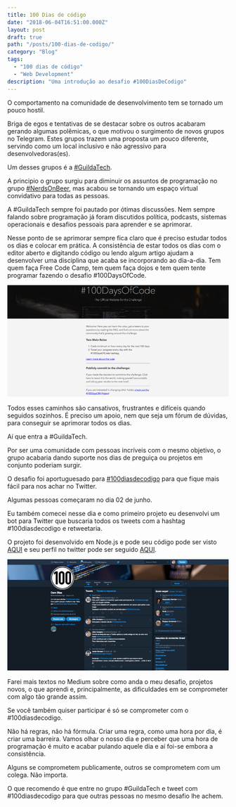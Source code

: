 ```yaml
---
title: 100 Dias de código
date: "2018-06-04T16:51:00.000Z"
layout: post
draft: true
path: "/posts/100-dias-de-codigo/"
category: "Blog"
tags:
  - "100 dias de código"
  - "Web Development"
description: "Uma introdução ao desafio #100DiasDeCodigo"
---
```


O comportamento na comunidade de desenvolvimento tem se tornado um pouco hostil.

Briga de egos e tentativas de se destacar sobre os outros acabaram gerando algumas polêmicas, 
o que motivou o surgimento de novos grupos no Telegram. Estes grupos trazem uma proposta um pouco 
diferente, servindo como um local inclusivo e não agressivo para desenvolvedoras(es).

Um desses grupos é a [#GuildaTech](https://t.me/guildatech).

A principio o grupo surgiu para diminuir os assuntos de programação no grupo [#NerdsOnBeer](https://t.me/nerdsonbeer), 
mas acabou se tornando um espaço virtual convidativo para todas as pessoas.

A #GuildaTech sempre foi pautado por ótimas discussões. Nem sempre falando sobre programação já foram 
discutidos política, podcasts, sistemas operacionais e desafios pessoais para aprender e se aprimorar.

Nesse ponto de se aprimorar sempre fica claro que é preciso estudar todos os dias e colocar em prática. 
A consistência de estar todos os dias com o editor aberto e digitando código ou lendo algum artigo ajudam 
a desenvolver uma disciplina que acaba se incorporando ao dia-a-dia. Tem quem faça Free Code Camp, 
tem quem faça dojos e tem quem tente programar fazendo o desafio #100DaysOfCode.

![Página do #100DaysOfCode](./01.png)

Todos esses caminhos são cansativos, frustrantes e difíceis quando seguidos sozinhos. 
É preciso um apoio, nem que seja um fórum de dúvidas, para conseguir se aprimorar todos os dias.

Aí que entra a #GuildaTech.

Por ser uma comunidade com pessoas incríveis com o mesmo objetivo, o grupo acabaria dando suporte 
nos dias de preguiça ou projetos em conjunto poderiam surgir.

O desafio foi aportuguesado para [#100diasdecodigo](https://twitter.com/search?f=tweets&vertical=default&q=%23100diasdecodigo&src=typd) 
para que fique mais fácil para nos achar no Twitter.

Algumas pessoas começaram no dia 02 de junho.

Eu também comecei nesse dia e como primeiro projeto eu desenvolvi um bot para Twitter que 
buscaria todos os tweets com a hashtag #100diasdecodigo e retweetaria.

O projeto foi desenvolvido em Node.js e pode seu código pode ser visto [AQUI](https://github.com/jcserracampos/100diasdecodigo_bot) 
e seu perfil no twitter pode ser seguido [AQUI](https://twitter.com/cemdiasdecodigo).

![Perfil do Twitter @cemdiasdecodigo](./02.png)

Farei mais textos no Medium sobre como anda o meu desafio, projetos novos, 
o que aprendi e, principalmente, as dificuldades em se comprometer com algo tão grande assim.

Se você também quiser participar é só se comprometer com o #100diasdecodigo.

Não há regras, não há fórmula. Criar uma regra, como uma hora por dia, é criar uma barreira. 
Vamos olhar o nosso dia e perceber que uma hora de programação é muito e acabar pulando 
aquele dia e aí foi-se embora a consistência.

Alguns se comprometem publicamente, outros se comprometem com um colega. Não importa.

O que recomendo é que entre no grupo #GuildaTech e tweet com #100diasdecodigo para 
que outras pessoas no mesmo desafio lhe achem.
